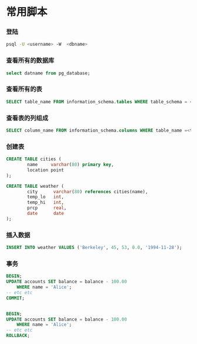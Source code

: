 # 常用脚本

### 登陆

```bash
psql -U <username> -W  <dbname>
```

### 查看所有的数据库

```sql
select datname from pg_database;
```

### 查看所有的表

```sql
SELECT table_name FROM information_schema.tables WHERE table_schema = <schema-name>;
```

### 查看表的列组成

```sql
SELECT column_name FROM information_schema.columns WHERE table_name =<table-name>;
```

### 创建表

```sql
CREATE TABLE cities (
        name     varchar(80) primary key,
        location point
);

CREATE TABLE weather (
        city      varchar(80) references cities(name),
        temp_lo   int,
        temp_hi   int,
        prcp      real,
        date      date
);
```

### 插入数据

```sql
INSERT INTO weather VALUES ('Berkeley', 45, 53, 0.0, '1994-11-28');

```

### 事务

```sql
BEGIN;
UPDATE accounts SET balance = balance - 100.00
    WHERE name = 'Alice';
-- etc etc
COMMIT;


BEGIN;
UPDATE accounts SET balance = balance - 100.00
    WHERE name = 'Alice';
-- etc etc
ROLLBACK;
```
